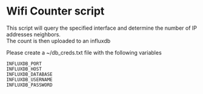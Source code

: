 # Wifi Counter script
This script will query the specified interface and determine the number of IP addresses neighbors.  
The count is then uploaded to an influxdb

Please create a ~/db_creds.txt file with the following variables
```
INFLUXDB_PORT
INFLUXDB_HOST
INFLUXDB_DATABASE
INFLUXDB_USERNAME
INFLUXDB_PASSWORD
```
